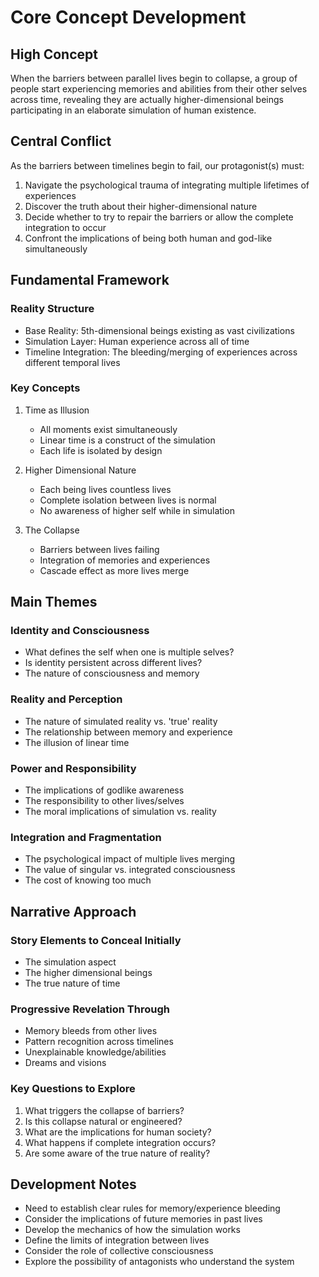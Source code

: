 # Core Concept Development

## High Concept
When the barriers between parallel lives begin to collapse, a group of people start experiencing memories and abilities from their other selves across time, revealing they are actually higher-dimensional beings participating in an elaborate simulation of human existence.

## Central Conflict
As the barriers between timelines begin to fail, our protagonist(s) must:
1. Navigate the psychological trauma of integrating multiple lifetimes of experiences
2. Discover the truth about their higher-dimensional nature
3. Decide whether to try to repair the barriers or allow the complete integration to occur
4. Confront the implications of being both human and god-like simultaneously

## Fundamental Framework

### Reality Structure
- Base Reality: 5th-dimensional beings existing as vast civilizations
- Simulation Layer: Human experience across all of time
- Timeline Integration: The bleeding/merging of experiences across different temporal lives

### Key Concepts
1. Time as Illusion
   - All moments exist simultaneously
   - Linear time is a construct of the simulation
   - Each life is isolated by design

2. Higher Dimensional Nature
   - Each being lives countless lives
   - Complete isolation between lives is normal
   - No awareness of higher self while in simulation

3. The Collapse
   - Barriers between lives failing
   - Integration of memories and experiences
   - Cascade effect as more lives merge

## Main Themes

### Identity and Consciousness
- What defines the self when one is multiple selves?
- Is identity persistent across different lives?
- The nature of consciousness and memory

### Reality and Perception
- The nature of simulated reality vs. 'true' reality
- The relationship between memory and experience
- The illusion of linear time

### Power and Responsibility
- The implications of godlike awareness
- The responsibility to other lives/selves
- The moral implications of simulation vs. reality

### Integration and Fragmentation
- The psychological impact of multiple lives merging
- The value of singular vs. integrated consciousness
- The cost of knowing too much

## Narrative Approach

### Story Elements to Conceal Initially
- The simulation aspect
- The higher dimensional beings
- The true nature of time

### Progressive Revelation Through
- Memory bleeds from other lives
- Pattern recognition across timelines
- Unexplainable knowledge/abilities
- Dreams and visions

### Key Questions to Explore
1. What triggers the collapse of barriers?
2. Is this collapse natural or engineered?
3. What are the implications for human society?
4. What happens if complete integration occurs?
5. Are some aware of the true nature of reality?

## Development Notes
- Need to establish clear rules for memory/experience bleeding
- Consider the implications of future memories in past lives
- Develop the mechanics of how the simulation works
- Define the limits of integration between lives
- Consider the role of collective consciousness
- Explore the possibility of antagonists who understand the system
